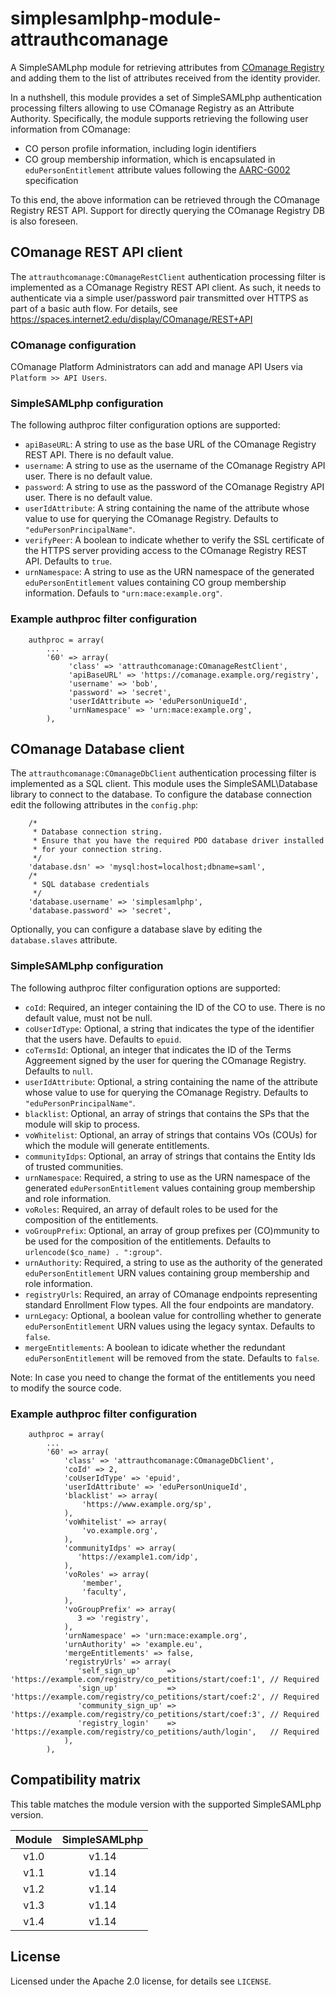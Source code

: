 # simplesamlphp-module-attrauthcomanage
A SimpleSAMLphp module for retrieving attributes from [COmanage Registry](https://spaces.internet2.edu/display/COmanage/Home) and adding them to the list of attributes received from the identity provider.

In a nuthshell, this module provides a set of SimpleSAMLphp authentication processing filters allowing to use COmanage Registry as an Attribute Authority. Specifically, the module supports retrieving the following user information from COmanage:
  * CO person profile information, including login identifiers
  * CO group membership information, which is encapsulated in `eduPersonEntitlement` attribute values following the [AARC-G002](https://aarc-community.org/guidelines/aarc-g002/) specification

To this end, the above information can be retrieved through the COmanage Registry REST API. Support for directly querying the COmanage Registry DB is also foreseen.

## COmanage REST API client
The `attrauthcomanage:COmanageRestClient` authentication processing filter is implemented as a COmanage Registry REST API client. As such, it needs to authenticate via a simple user/password pair transmitted over HTTPS as part of a basic auth flow. For details, see https://spaces.internet2.edu/display/COmanage/REST+API

### COmanage configuration
COmanage Platform Administrators can add and manage API Users via `Platform >> API Users`.

### SimpleSAMLphp configuration
The following authproc filter configuration options are supported:
  * `apiBaseURL`: A string to use as the base URL of the COmanage Registry REST API. There is no default value.
  * `username`: A string to use as the username of the COmanage Registry API user. There is no default value.
  * `password`: A string to use as the password of the COmanage Registry API user. There is no default value.
  * `userIdAttribute`: A string containing the name of the attribute whose value to use for querying the COmanage Registry. Defaults to `"eduPersonPrincipalName"`.
  * `verifyPeer`: A boolean to indicate whether to verify the SSL certificate of the HTTPS server providing access to the COmanage Registry REST API. Defaults to `true`.
  * `urnNamespace`: A string to use as the URN namespace of the generated `eduPersonEntitlement` values containing CO group membership information. Defauls to `"urn:mace:example.org"`.

### Example authproc filter configuration
```
    authproc = array(
        ...
        '60' => array(
             'class' => 'attrauthcomanage:COmanageRestClient',
             'apiBaseURL' => 'https://comanage.example.org/registry',
             'username' => 'bob',
             'password' => 'secret',
             'userIdAttribute => 'eduPersonUniqueId',
             'urnNamespace' => 'urn:mace:example.org',
        ),
```

## COmanage Database client
The `attrauthcomanage:COmanageDbClient` authentication processing filter is implemented as a SQL client. This module uses the SimpleSAML\Database library to connect to the database. To configure the database connection edit the following attributes in the `config.php`:

```
    /*
     * Database connection string.
     * Ensure that you have the required PDO database driver installed
     * for your connection string.
     */
    'database.dsn' => 'mysql:host=localhost;dbname=saml',
    /*
     * SQL database credentials
     */
    'database.username' => 'simplesamlphp',
    'database.password' => 'secret',
```

Optionally, you can configure a database slave by editing the `database.slaves` attribute.

### SimpleSAMLphp configuration
The following authproc filter configuration options are supported:
  * `coId`: Required, an integer containing the ID of the CO to use. There is no default value, must not be null.
  * `coUserIdType`: Optional, a string that indicates the type of the identifier that the users have. Defaults to `epuid`.
  * `coTermsId`: Optional, an integer that indicates the ID of the Terms Aggreement signed by the user for quering the COmanage Registry. Defaults to `null`.
  * `userIdAttribute`: Optional, a string containing the name of the attribute whose value to use for querying the COmanage Registry. Defaults to `"eduPersonPrincipalName"`.
  * `blacklist`: Optional, an array of strings that contains the SPs that the module will skip to process.
  * `voWhitelist`: Optional, an array of strings that contains VOs (COUs) for which the module will generate entitlements.
  * `communityIdps`: Optional, an array of strings that contains the Entity Ids of trusted communities.
  * `urnNamespace`: Required, a string to use as the URN namespace of the generated `eduPersonEntitlement` values containing group membership and role information.
  * `voRoles`: Required, an array of default roles to be used for the composition of the entitlements.
  * `voGroupPrefix`: Optional, an array of group prefixes per (CO)mmunity to be used for the composition of the entitlements. Defaults to `urlencode($co_name) . ":group"`.
  * `urnAuthority`: Required, a string to use as the authority of the generated `eduPersonEntitlement` URN values containing group membership and role information.
  * `registryUrls`: Required, an array of COmanage endpoints representing standard Enrollment Flow types. All the four endpoints are mandatory.
  * `urnLegacy`: Optional, a boolean value for controlling whether to generate `eduPersonEntitlement` URN values using the legacy syntax. Defaults to `false`.
  * `mergeEntitlements`: A boolean to idicate whether the redundant `eduPersonEntitlement` will be removed from the state. Defaults to `false`.

Note: In case you need to change the format of the entitlements you need to modify the source code.

### Example authproc filter configuration
```
    authproc = array(
        ...
        '60' => array(
            'class' => 'attrauthcomanage:COmanageDbClient',
            'coId' => 2,
            'coUserIdType' => 'epuid',
            'userIdAttribute' => 'eduPersonUniqueId',
            'blacklist' => array(
                'https://www.example.org/sp',
            ),
            'voWhitelist' => array(
                'vo.example.org',
            ),
            'communityIdps' => array(
               'https://example1.com/idp',
            ),
            'voRoles' => array(
                'member',
                'faculty',
            ),
            'voGroupPrefix' => array(
               3 => 'registry',
            ),
            'urnNamespace' => 'urn:mace:example.org',
            'urnAuthority' => 'example.eu',
            'mergeEntitlements' => false,
            'registryUrls' => array(
               'self_sign_up'      => 'https://example.com/registry/co_petitions/start/coef:1', // Required
               'sign_up'           => 'https://example.com/registry/co_petitions/start/coef:2', // Required
               'community_sign_up' => 'https://example.com/registry/co_petitions/start/coef:3', // Required
               'registry_login'    => 'https://example.com/registry/co_petitions/auth/login',   // Required
            ),
        ),
```

## Compatibility matrix

This table matches the module version with the supported SimpleSAMLphp version.

| Module |  SimpleSAMLphp |
|:------:|:--------------:|
| v1.0   | v1.14          |
| v1.1   | v1.14          |
| v1.2   | v1.14          |
| v1.3   | v1.14          |
| v1.4   | v1.14          |

## License
Licensed under the Apache 2.0 license, for details see `LICENSE`.
